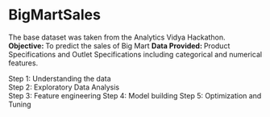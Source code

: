 # BigMartSales

The base dataset was taken from the Analytics Vidya Hackathon. <br>
<b>Objective: </b>To predict the sales of Big Mart
<b>Data Provided: </b>Product Specifications and Outlet Specifications including categorical and numerical features.

Step 1: Understanding the data <br>
Step 2: Exploratory Data Analysis <br>
Step 3: Feature engineering
Step 4: Model building
Step 5: Optimization and Tuning

